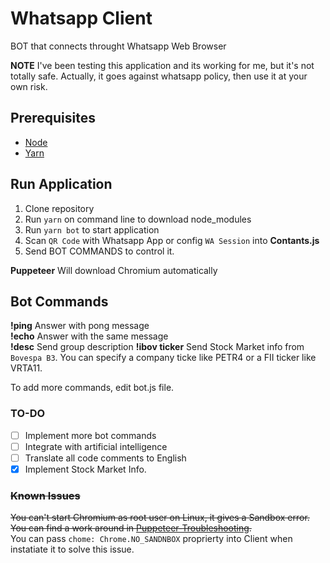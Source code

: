 # Whatsapp Client
BOT that connects throught Whatsapp Web Browser

**NOTE** I've been testing this application and its working for me, but it's not totally safe. 
Actually, it goes against whatsapp policy, then use it at your own risk. 

## Prerequisites
- [Node](https://nodejs.org/en/)
- [Yarn](https://yarnpkg.com/pt-BR/)

## Run Application
1. Clone repository
2. Run `yarn` on command line to download node_modules
3. Run `yarn bot` to start application
4. Scan `QR Code` with Whatsapp App or config `WA Session` into **Contants.js**
5. Send BOT COMMANDS to control it.

**Puppeteer** Will download Chromium automatically

## Bot Commands
**!ping** Answer with pong message  
**!echo** Answer with the same message  
**!desc** Send group description
**!ibov ticker** Send Stock Market info from `Bovespa B3`. You can specify a company ticke like PETR4 or a FII ticker like VRTA11.      

To add more commands, edit bot.js file.

### TO-DO
- [ ] Implement more bot commands 
- [ ] Integrate with artificial intelligence 
- [ ] Translate all code comments to English
- [x] Implement Stock Market Info.

### ~~Known Issues~~
~~You can't start Chromium as root user on Linux, it gives a Sandbox error.~~
~~You can find a work around in [Puppeteer-Troubleshooting](https://github.com/GoogleChrome/puppeteer/blob/master/docs/troubleshooting.md).~~  
You can pass `chome: Chrome.NO_SANDNBOX` proprierty into Client when instatiate it to solve this issue.  